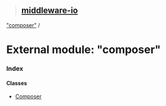 > ## [middleware-io](../README.md)

["composer"](_composer_.md) /

# External module: "composer"

### Index

#### Classes

* [Composer](../classes/_composer_.composer.md)